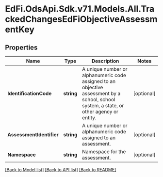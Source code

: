 # EdFi.OdsApi.Sdk.v71.Models.All.TrackedChangesEdFiObjectiveAssessmentKey

## Properties

Name | Type | Description | Notes
------------ | ------------- | ------------- | -------------
**IdentificationCode** | **string** | A unique number or alphanumeric code assigned to an objective assessment by a school, school system, a state, or other agency or entity. | [optional] 
**AssessmentIdentifier** | **string** | A unique number or alphanumeric code assigned to an assessment. | [optional] 
**Namespace** | **string** | Namespace for the assessment. | [optional] 

[[Back to Model list]](../README.md#documentation-for-models) [[Back to API list]](../README.md#documentation-for-api-endpoints) [[Back to README]](../README.md)

